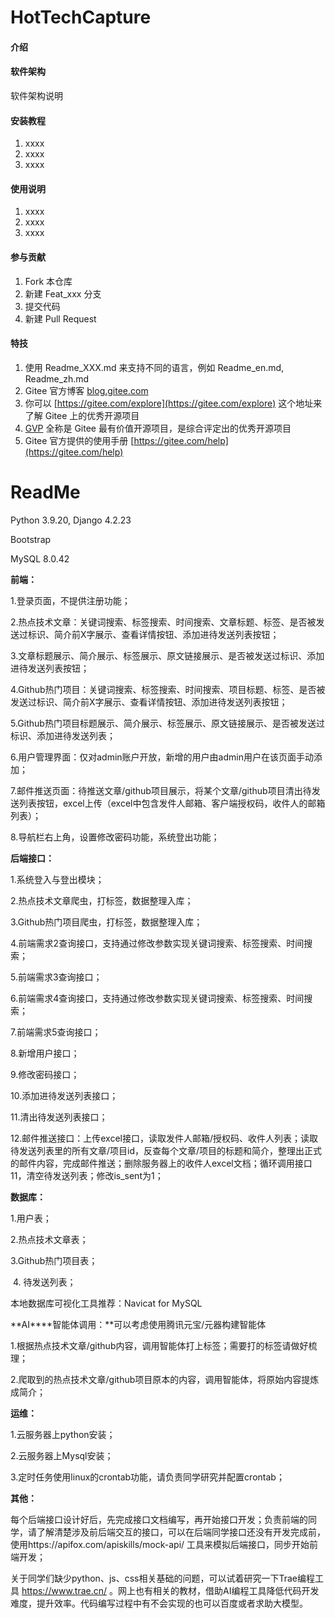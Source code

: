 # HotTechCapture

#### 介绍

#### 软件架构
软件架构说明

#### 安装教程

1.  xxxx
2.  xxxx
3.  xxxx

#### 使用说明

1.  xxxx
2.  xxxx
3.  xxxx

#### 参与贡献

1.  Fork 本仓库
2.  新建 Feat_xxx 分支
3.  提交代码
4.  新建 Pull Request


#### 特技

1.  使用 Readme\_XXX.md 来支持不同的语言，例如 Readme\_en.md, Readme\_zh.md
2.  Gitee 官方博客 [blog.gitee.com](https://blog.gitee.com)
3.  你可以 [https://gitee.com/explore](https://gitee.com/explore) 这个地址来了解 Gitee 上的优秀开源项目
4.  [GVP](https://gitee.com/gvp) 全称是 Gitee 最有价值开源项目，是综合评定出的优秀开源项目
5.  Gitee 官方提供的使用手册 [https://gitee.com/help](https://gitee.com/help)
# ReadMe

Python 3.9.20, Django 4.2.23

Bootstrap

MySQL 8.0.42 

 

**前端：**

1.登录页面，不提供注册功能；

2.热点技术文章：关键词搜索、标签搜索、时间搜索、文章标题、标签、是否被发送过标识、简介前X字展示、查看详情按钮、添加进待发送列表按钮；

3.文章标题展示、简介展示、标签展示、原文链接展示、是否被发送过标识、添加进待发送列表按钮；

4.Github热门项目：关键词搜索、标签搜索、时间搜索、项目标题、标签、是否被发送过标识、简介前X字展示、查看详情按钮、添加进待发送列表按钮；

5.Github热门项目标题展示、简介展示、标签展示、原文链接展示、是否被发送过标识、添加进待发送列表；

6.用户管理界面：仅对admin账户开放，新增的用户由admin用户在该页面手动添加；

7.邮件推送页面：待推送文章/github项目展示，将某个文章/github项目清出待发送列表按钮，excel上传（excel中包含发件人邮箱、客户端授权码，收件人的邮箱列表）；

8.导航栏右上角，设置修改密码功能，系统登出功能；

 

**后端接口：**

1.系统登入与登出模块；

2.热点技术文章爬虫，打标签，数据整理入库；

3.Github热门项目爬虫，打标签，数据整理入库；

4.前端需求2查询接口，支持通过修改参数实现关键词搜索、标签搜索、时间搜索；

5.前端需求3查询接口；

6.前端需求4查询接口，支持通过修改参数实现关键词搜索、标签搜索、时间搜索；

7.前端需求5查询接口；

8.新增用户接口；

9.修改密码接口；

10.添加进待发送列表接口；

11.清出待发送列表接口；

12.邮件推送接口：上传excel接口，读取发件人邮箱/授权码、收件人列表；读取待发送列表里的所有文章/项目id，反查每个文章/项目的标题和简介，整理出正式的邮件内容，完成邮件推送；删除服务器上的收件人excel文档；循环调用接口11，清空待发送列表；修改is_sent为1；

 

**数据库：**

1.用户表；

2.热点技术文章表；

3.Github热门项目表；

​            4.     待发送列表；

本地数据库可视化工具推荐：Navicat for MySQL

 

**AI****智能体调用：**可以考虑使用腾讯元宝/元器构建智能体

1.根据热点技术文章/github内容，调用智能体打上标签；需要打的标签请做好梳理；

2.爬取到的热点技术文章/github项目原本的内容，调用智能体，将原始内容提炼成简介；

 

**运维：**

1.云服务器上python安装；

2.云服务器上Mysql安装；

3.定时任务使用linux的crontab功能，请负责同学研究并配置crontab；

 

**其他：**

每个后端接口设计好后，先完成接口文档编写，再开始接口开发；负责前端的同学，请了解清楚涉及前后端交互的接口，可以在后端同学接口还没有开发完成前，使用https://apifox.com/apiskills/mock-api/ 工具来模拟后端接口，同步开始前端开发；

关于同学们缺少python、js、css相关基础的问题，可以试着研究一下Trae编程工具 https://www.trae.cn/ 。网上也有相关的教材，借助AI编程工具降低代码开发难度，提升效率。代码编写过程中有不会实现的也可以百度或者求助大模型。
